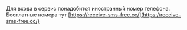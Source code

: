 Для входа в сервис понадобится иностранный номер телефона.
Бесплатные номера тут [https://receive-sms-free.cc/](https://receive-sms-free.cc/)
